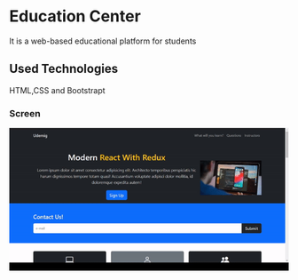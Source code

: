 <h1>Education Center </h1>

It is a web-based educational platform for students

<h2>Used Technologies</h2>

HTML,CSS and <a> Bootstrapt </a>

<h3>Screen </h3>

![](BS.gif)

